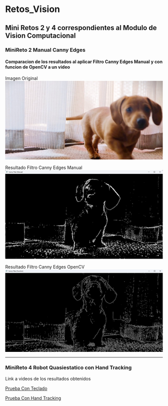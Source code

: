 # Retos_Vision
## Mini Retos 2 y 4  correspondientes al Modulo de Vision Computacional


### MiniReto 2 Manual Canny Edges
#### Comparacion de los resultados al aplicar Filtro Canny Edges Manual y con funcion de OpenCV a un video

Imagen Original
![Original](MiniReto2/VideoNormal.png)

Resultado Filtro Canny Edges Manual
![Manual](MiniReto2/CannyManual.png)

Resultado Filtro Canny Edges OpenCV
![OpenCV](MiniReto2/CannyOpenCV.png)

---

### MiniReto 4 Robot Quasiestatico con Hand Tracking

Link a videos de los resultados obtenidos

[Prueba Con Teclado](https://youtu.be/5oaEJq3YHAQ)

[Prueba Con Hand Tracking](https://youtu.be/Ok4WW4w-qKU)
